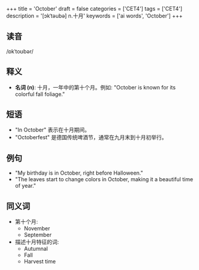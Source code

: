 +++
title = 'October'
draft = false
categories = ['CET4']
tags = ['CET4']
description = '[ɔkˈtəubə] n.十月'
keywords = ['ai words', 'October']
+++

## 读音
/ɒkˈtoʊbər/

## 释义
- **名词 (n)**: 十月，一年中的第十个月。例如: "October is known for its colorful fall foliage."

## 短语
- "In October" 表示在十月期间。
- "Octoberfest" 是德国传统啤酒节，通常在九月末到十月初举行。

## 例句
- "My birthday is in October, right before Halloween."
- "The leaves start to change colors in October, making it a beautiful time of year."

## 同义词
- 第十个月:
  - November
  - September
- 描述十月特征的词:
  - Autumnal
  - Fall
  - Harvest time
